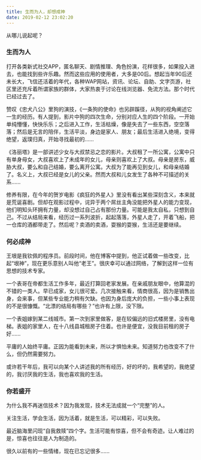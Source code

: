 ```yaml
---
title: 生而为人，却想成神
date: 2019-02-12 23:02:20
---
```


从哪儿说起呢？

### 生而为人

打开各类新式社交APP，匿名聊天、剧情推理、角色扮演，花样很多，如果投入进去，也能找到些许乐趣。然而这些应用的使用者，大多是00后。想起当年90后还未长大，飞信还活着的年代，各种WAP网站，资讯、论坛、自助、文字页游，社区里还充斥着所谓家族的群体，大家热衷于讨论在线浏览器、免流方法。那个时代已经过去了。

赞叹《忠犬八公》里狗的演技，《一条狗的使命》也另辟蹊径，从狗的视角阐述它一生的经历。有人提到，影片中狗的四次生命，分别对应人生的四个阶段。一开始单纯懵懂，快快乐乐；之后进入工作，生活枯燥，像是失去了一些东西，空空落落；然后是无言的陪伴，生活平淡，身边是家人、朋友；最后生活进入绝境，变得绝望，返璞归真，开始寻找最初的……

《洛丽塔》是一部讲述少女与大叔禁忌之恋的影片。大叔租了一所公寓，公寓中只有单身母女，大叔喜欢上了未成年的女儿，母亲则喜欢上了大叔。母亲是房东，威胁大叔，要么和自己结婚，要么离开公寓。大叔为了能再见到女儿，和母亲结婚了。名义上，大叔已经是女儿的父亲。然而大叔和儿女发生了各种不可描述的关系……

修养有限，在今年的贺岁电影《疯狂的外星人》里没有看出某些深刻含义，本来就是荒诞喜剧。但却在观影过程中，诧异于两个屌丝主角没能把外星人的能力变现，他们明知头环拥有力量，却没想过自己占有那份力量。可能是我太自私，只想到自己。不过从结局来看，经历过一系列波折，起起落落，外星人走了，开着飞船，把一仓库的酒都带走了。然后呢？卖酒的卖酒，耍猴的耍猴，生活还是要继续。

### 何必成神

王垠是我钦佩的程序员。前段时间，他在博客中提到，他正试着做一些改变，比起“垠神”，现在更乐意别人叫他“老王”。很庆幸可以通过网络，了解到这样一位有思想的技术专家。

一个表哥在帝都生活工作多年，最近打算回老家发展。在亲戚朋友眼中，他算混的不错的一类人。早已成家，女儿很可爱。几次接触来看，情商很高，因为是销售出身，会来事，但某些专业能力稍有欠缺。也因为身后庞大的负担，一些小事上表现的不是很慷慨。“北漂的结局有哪些？”也许有上限，没下限。

一个表姐嫁到某二线城市。第一次到家里做客，是在较偏远的旧式楼房里，没有电梯。表姐的家里人，在十八线县城租房子住着。也许是便宜，没我目前租的房子好……

平庸的人始终平庸。正因为能看到未来，所以才惧怕未来。知道努力也改变不了什么，但仍然需要努力。

或许若干年后，我可以向某个人讲述我的所有经历，好的坏的，我希望的，我绝望的，我讨厌我的生活，我也喜欢我的生活。

### 你若盛开

为什么我不再迷信技术？因为我发现，技术无法成就一个“完整”的人。

关注生活，学会生活，因为活着，就是生活，可以精彩，可以失败。

最近脑海里闪现“自我救赎”四个字。生活可能有惊喜，但不会有奇迹。让人难过的是，惊喜也往往是人为制造的。

很久以前有的一些情绪，现在已忘记很多……
